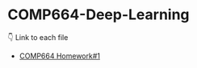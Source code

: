 # COMP664-Deep-Learning

:point_down: Link to each file

* [COMP664 Homework#1 ](https://github.com/yjjjjxx/COMP664-Deep-Learning/blob/main/COMP664_Homework_1.ipynb)
